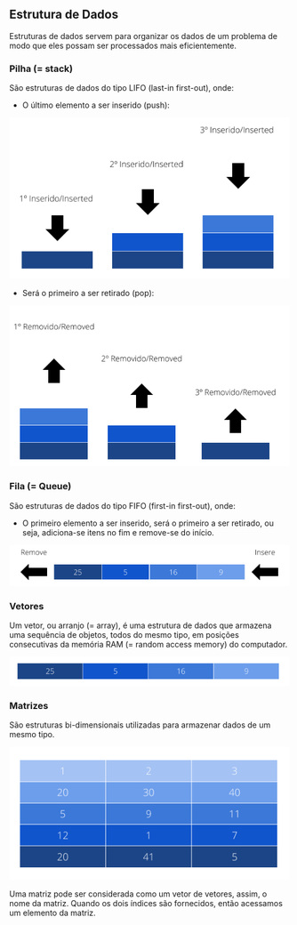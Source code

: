 ## Estrutura de Dados

Estruturas de dados servem para organizar os dados de um problema de modo que eles possam ser processados mais eficientemente.

### Pilha (= stack)

São estruturas de dados do tipo LIFO (last-in first-out), onde:

* O último elemento a ser inserido (push):

![](https://github.com/Kianelc/curso-python/blob/master/Se%C3%A7%C3%A3o%202:%20Algoritmos%20e%20Estruturas%20de%20dados/images/pilha_insert.png)

* Será o primeiro a ser retirado (pop):

![](https://github.com/Kianelc/curso-python/blob/master/Se%C3%A7%C3%A3o%202:%20Algoritmos%20e%20Estruturas%20de%20dados/images/pilha_remove.png)

### Fila (= Queue)

São estruturas de dados do tipo FIFO (first-in first-out), onde:

* O primeiro elemento a ser inserido, será o primeiro a ser retirado, ou seja, adiciona-se itens no fim e remove-se do início.

![](https://github.com/Kianelc/curso-python/blob/master/Se%C3%A7%C3%A3o%202:%20Algoritmos%20e%20Estruturas%20de%20dados/images/fila.png)

### Vetores

Um  vetor,  ou arranjo (= array), é uma estrutura de dados que armazena uma sequência de objetos, todos do mesmo tipo, em posições consecutivas da memória RAM (= random access memory) do computador.  

![](https://github.com/Kianelc/curso-python/blob/master/Se%C3%A7%C3%A3o%202:%20Algoritmos%20e%20Estruturas%20de%20dados/images/vetores.png)

### Matrizes

São estruturas bi-dimensionais utilizadas para armazenar dados de um mesmo tipo.

![](https://github.com/Kianelc/curso-python/blob/master/Se%C3%A7%C3%A3o%202:%20Algoritmos%20e%20Estruturas%20de%20dados/images/matriz.png)

Uma matriz pode ser considerada como um vetor de vetores, assim, o nome da matriz. Quando os dois índices são fornecidos, então acessamos um elemento da matriz.